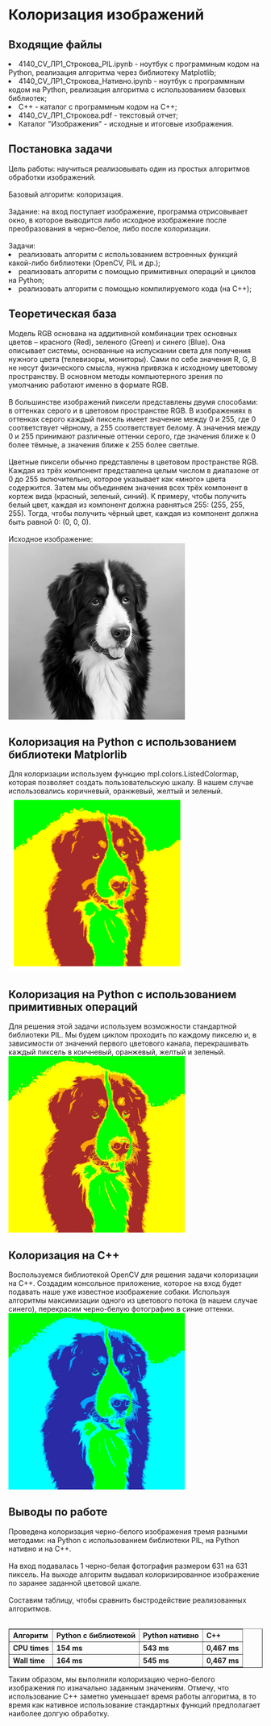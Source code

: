 <h1>Колоризация изображений</h1>
<h2>Входящие файлы</h2>
<li>4140_CV_ЛР1_Строкова_PIL.ipynb - ноутбук с программным кодом на Python, реализация алгоритма через библиотеку Matplotlib;
<li>4140_CV_ЛР1_Строкова_Нативно.ipynb - ноутбук с программным кодом на Python, реализация алгоритма с использованием базовых библиотек;
<li>C++ - каталог с программным кодом на C++;
<li>4140_CV_ЛР1_Строкова.pdf - текстовый отчет;
<li>Каталог "Изображения" - исходные и итоговые изображения.
<h2>Постановка задачи</h2>
Цель работы: научиться реализовывать один из простых алгоритмов обработки изображений.<br>
<br>
Базовый алгоритм: колоризация.<br>
<br>
Задание: на вход поступает изображение, программа отрисовывает окно, в которое выводится либо исходное изображение после преобразования в черно-белое, либо после колоризации.<br>
<br>
Задачи: 
<li>реализовать алгоритм с использованием встроенных функций какой-либо библиотеки (OpenCV, PIL и др.);
<li>реализовать алгоритм с помощью примитивных операций и циклов на Python;
<li>реализовать алгоритм с помощью компилируемого кода (на C++);
<br>
<h2>Теоретическая база</h2>
Модель RGB основана на аддитивной комбинации трех основных цветов – красного (Red), зеленого (Green) и синего (Blue). Она описывает системы, основанные на испускании света для получения нужного цвета (телевизоры, мониторы). Сами по себе значения R, G, B не несут физического смысла, нужна привязка к исходному цветовому пространству. В основном методы компьютерного зрения по умолчанию работают именно в формате RGB.<br>
<br>
В большинстве изображений пиксели представлены двумя способами: в оттенках серого и в цветовом пространстве RGB. В изображениях в оттенках серого каждый пиксель имеет значение между 0 и 255, где 0 соответствует чёрному, а 255 соответствует белому. А значения между 0 и 255 принимают различные оттенки серого, где значения ближе к 0 более тёмные, а значения ближе к 255 более светлые.<br>
<br>
Цветные пиксели обычно представлены в цветовом пространстве RGB. Каждая из трёх компонент представлена целым числом в диапазоне от 0 до 255 включительно, которое указывает как «много» цвета содержится. Затем мы объединяем значения всех трёх компонент в кортеж вида (красный, зеленый, синий). К примеру, чтобы получить белый цвет, каждая из компонент должна равняться 255: (255, 255, 255). Тогда, чтобы получить чёрный цвет, каждая из компонент должна быть равной 0: (0, 0, 0).<br>
<br>
Исходное изображение:<br>
<img src="Изображения/Dog.jpeg"/ width="350" height="350">

<h2>Колоризация на Python с использованием библиотеки Matplorlib</h2>
Для колоризации используем функцию mpl.colors.ListedColormap, которая позволяет создать пользовательскую шкалу. В нашем случае использовались коричневый, оранжевый, желтый и зеленый.<br>
<img src="Изображения/Matplotlib.png"/ width="350" height="350">



<h2>Колоризация на Python c использованием примитивных операций</h2>
Для решения этой задачи используем возможности стандартной библиотеки PIL. Мы будем циклом проходить по каждому пикселю и, в зависимости от значений первого цветового канала, перекрашивать каждый пиксель в коичневый, оранжевый, желтый и зеленый.  <br>
<img src="Изображения/PIL.jpg"/ width="350" height="350">



<h2>Колоризация на C++</h2>
Воспользуемся библиотекой OpenCV для решения задачи колоризации на C++. Создадим консольное приложение, которое на вход будет подавать наше уже известное изображение собаки. Используя алгоритмы максимизации одного из цветового потока (в нашем случае синего), перекрасим черно-белую фотографию в синие оттенки.  <br>
<img src="Изображения/C++.jpg"/ width="350" height="350">



<h2>Выводы по работе</h2>
Проведена колоризация черно-белого изображения тремя разными методами: на Python с использованием библиотеки PIL, на Python нативно и на C++.<br>
<br>
На вход подавалась 1 черно-белая фотография размером 631 на 631 пиксель. На выходе алгоритм выдавал колоризированное изображение по заранее заданной цветовой шкале. <br>
<br>
Составим таблицу, чтобы сравнить быстродействие реализованных алгоритмов.<br>
<br>
<table border="1">
   <tr>
    <th>Алгоритм</th>
    <th>Python с библиотекой</th>
    <th>Python нативно</th>
    <th>C++</th>
   </tr>
   <tr>
    <th>CPU times</th>
    <th>154 ms</th>
    <th>543 ms</th>
    <th>0,467 ms</th>
   </tr>
    <th>Wall time</th>
    <th>164 ms</th>
    <th>545 ms</th>
    <th>0,467 ms</th>
   </tr>
 </table>
Таким образом, мы выполнили колоризацию черно-белого изображения по изначально заданным значениям. Отмечу, что использование C++ заметно уменьшает время работы алгоритма, в то время как нативное использование стандартных функций предполагает наиболее долгую обработку.
